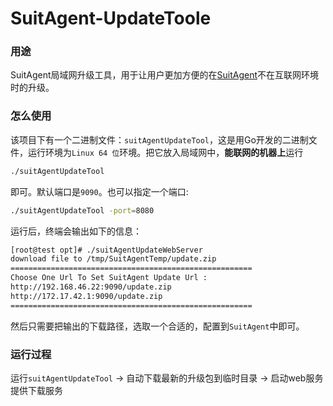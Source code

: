 # SuitAgent-UpdateToole

### 用途

SuitAgent局域网升级工具，用于让用户更加方便的在[SuitAgent](:https://github.com/cqyijifu/OpenFalcon-SuitAgent)不在互联网环境时的升级。



### 怎么使用

该项目下有一个二进制文件：`suitAgentUpdateTool`，这是用Go开发的二进制文件，运行环境为`Linux 64 位`环境。把它放入局域网中，**能联网的机器上**运行

```sh
./suitAgentUpdateTool
```



即可。默认端口是`9090`。也可以指定一个端口:

```sh
./suitAgentUpdateTool -port=8080
```

运行后，终端会输出如下的信息：

```sh
[root@test opt]# ./suitAgentUpdateWebServer
download file to /tmp/SuitAgentTemp/update.zip
======================================================
Choose One Url To Set SuitAgent Update Url :
http://192.168.46.22:9090/update.zip
http://172.17.42.1:9090/update.zip
======================================================
```



然后只需要把输出的下载路径，选取一个合适的，配置到`SuitAgent`中即可。



### 运行过程



运行`suitAgentUpdateTool` -> 自动下载最新的升级包到临时目录 -> 启动web服务提供下载服务

